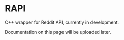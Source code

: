 RAPI
====

C++ wrapper for Reddit API, currently in development.


Documentation on this page will be uploaded later.


